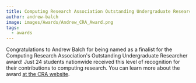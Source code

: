 ```yaml
---
title: Computing Research Association Outstanding Undergraduate Researcher Award
author: andrew-balch
image: images/Awards/Andrew_CRA_Award.png
tags:
  - awards
---
```


Congratulations to Andrew Balch for being named as a finalist for the Computing Research Association's Outstanding Undergraduate Researcher award! Just 24 students nationwide received this level of recognition for their contributions to computing research. You can learn more about the award [at the CRA website](https://cra.org/about/awards/outstanding-undergraduate-researcher-award/).